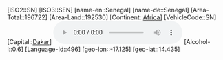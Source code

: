 ﻿---
location: [14.435,-17.125]
type: Country
tags:
- geo/Country

SpocWebEntityId: 27021
isDeleted: false
confidential: public

---
[ISO2::SN]
[ISO3::SEN]
[name-en::Senegal]
[name-de::Senegal]
[Area-Total::196722]
[Area-Land::192530]
[Continent::[Africa](geo/Continent/Africa.md)]
[VehicleCode::SN]
[Capital::[Dakar](geo/Continent/Africa/Senegal/Dakar.md)]
![Anthem-Senegal](xLarge/National-Anthem/Anthem-Senegal.mp3)
[Alcohol-l::0.6]
[Language-Id::496]
[geo-lon::-17.125]
[geo-lat::14.435]

